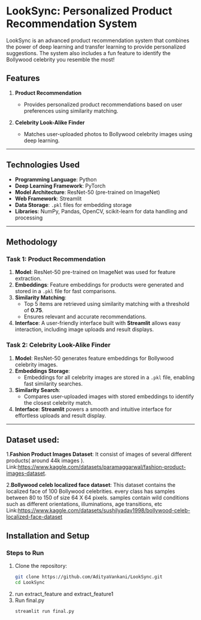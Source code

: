 # **LookSync: Personalized Product Recommendation System**  

LookSync is an advanced product recommendation system that combines the power of deep learning and transfer learning to provide personalized suggestions. The system also includes a fun feature to identify the Bollywood celebrity you resemble the most!  

## **Features**  
1. **Product Recommendation**  
   - Provides personalized product recommendations based on user preferences using similarity matching.  

2. **Celebrity Look-Alike Finder**  
   - Matches user-uploaded photos to Bollywood celebrity images using deep learning.  

---

## **Technologies Used**  

- **Programming Language**: Python  
- **Deep Learning Framework**: PyTorch  
- **Model Architecture**: ResNet-50 (pre-trained on ImageNet)  
- **Web Framework**: Streamlit  
- **Data Storage**: `.pkl` files for embedding storage  
- **Libraries**: NumPy, Pandas, OpenCV, scikit-learn for data handling and processing  

---

## **Methodology**  

### **Task 1: Product Recommendation**  
1. **Model**: ResNet-50 pre-trained on ImageNet was used for feature extraction.  
2. **Embeddings**: Feature embeddings for products were generated and stored in a `.pkl` file for fast comparisons.  
3. **Similarity Matching**:  
   - Top 5 items are retrieved using similarity matching with a threshold of **0.75**.  
   - Ensures relevant and accurate recommendations.  
4. **Interface**: A user-friendly interface built with **Streamlit** allows easy interaction, including image uploads and result displays.  

### **Task 2: Celebrity Look-Alike Finder**  
1. **Model**: ResNet-50 generates feature embeddings for Bollywood celebrity images.  
2. **Embeddings Storage**:  
   - Embeddings for all celebrity images are stored in a `.pkl` file, enabling fast similarity searches.  
3. **Similarity Search**:  
   - Compares user-uploaded images with stored embeddings to identify the closest celebrity match.  
4. **Interface**: **Streamlit** powers a smooth and intuitive interface for effortless uploads and result display.  

---
## **Dataset used**:
1.**Fashion Product Images Dataset**:
It consist of images of several different products( around 44k images ).
Link:https://www.kaggle.com/datasets/paramaggarwal/fashion-product-images-dataset.

2.**Bollywood celeb localized face dataset**:
This dataset contains the localized face of 100 Bollywood celebrities. every class has samples between 80 to 150 of size 64 X 64 pixels. samples contain wild conditions such as different orientations, illuminations, age transitions, etc
Link:https://www.kaggle.com/datasets/sushilyadav1998/bollywood-celeb-localized-face-dataset

## **Installation and Setup**

### **Steps to Run**  
1. Clone the repository:  
   ```bash
   git clone https://github.com/AdityaVankani/LookSync.git  
   cd LookSync
2. run extract_feature and extract_feature1
3. Run final.py
   ```bash
   streamlit run final.py
